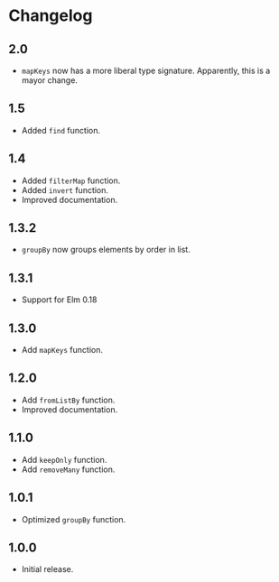 # Changelog

## 2.0

* `mapKeys` now has a more liberal type signature. Apparently, this is a mayor change.

## 1.5

* Added `find` function.

## 1.4

* Added `filterMap` function.
* Added `invert` function.
* Improved documentation.

## 1.3.2

* `groupBy` now groups elements by order in list.

## 1.3.1

* Support for Elm 0.18

## 1.3.0

* Add `mapKeys` function.

## 1.2.0

* Add `fromListBy` function.
* Improved documentation.

## 1.1.0

* Add `keepOnly` function.
* Add `removeMany` function.

## 1.0.1

* Optimized `groupBy` function.

## 1.0.0

* Initial release.
